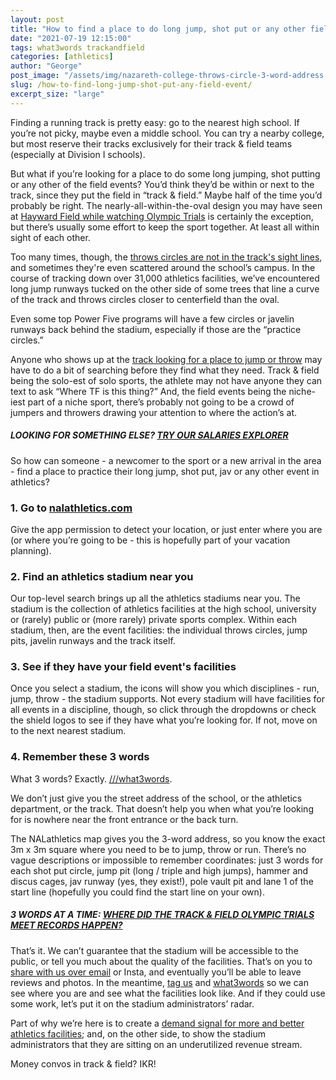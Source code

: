 ```yaml
---
layout: post
title: "How to find a place to do long jump, shot put or any other field event"
date: "2021-07-19 12:15:00"
tags: what3words trackandfield
categories: [athletics]
author: "George"
post_image: "/assets/img/nazareth-college-throws-circle-3-word-address.jpg"
slug: /how-to-find-long-jump-shot-put-any-field-event/
excerpt_size: "large"
---
```


Finding a running track is pretty easy: go to the nearest high school. If you’re not picky, maybe even a middle school. You can try a nearby college, but most reserve their tracks exclusively for their track & field teams (especially at Division I schools).

But what if you’re looking for a place to do some long jumping, shot putting or any other of the field events? You’d think they’d be within or next to the track, since they put the field in “track & field.” Maybe half of the time you’d probably be right. The nearly-all-within-the-oval design you may have seen at [Hayward Field while watching Olympic Trials](https://nalathletics.com/blog/2021/06/28/track-field-olympic-trials-meet-records-3-word-addresses) is certainly the exception, but there’s usually some effort to keep the sport together. At least all within sight of each other.

Too many times, though, the [throws circles are not in the track's sight lines](https://nalathletics.com/blog/2021/06/09/track-field-stadiums-detach-throwers), and sometimes they're even scattered around the school’s campus. In the course of tracking down over 31,000 athletics facilities, we’ve encountered long jump runways tucked on the other side of some trees that line a curve of the track and throws circles closer to centerfield than the oval.

Even some top Power Five programs will have a few circles or javelin runways back behind the stadium, especially if those are the “practice circles.”

Anyone who shows up at the [track looking for a place to jump or throw](https://nalathletics.com/) may have to do a bit of searching before they find what they need. Track & field being the solo-est of solo sports, the athlete may not have anyone they can text to ask “Where TF is this thing?” And, the field events being the niche-iest part of a niche sport, there’s probably not going to be a crowd of jumpers and throwers drawing your attention to where the action’s at.

##### LOOKING FOR SOMETHING ELSE? [TRY OUR SALARIES EXPLORER](https://nalathletics.com/coaches-salaries-explorer.html)

So how can someone - a newcomer to the sport or a new arrival in the area - find a place to practice their long jump, shot put, jav or any other event in athletics?

### 1. Go to [nalathletics.com](https://nalathletics.com/)

Give the app permission to detect your location, or just enter where you are (or where you’re going to be - this is hopefully part of your vacation planning).

### 2. Find an athletics stadium near you

Our top-level search brings up all the athletics stadiums near you. The stadium is the collection of athletics facilities at the high school, university or (rarely) public or (more rarely) private sports complex. Within each stadium, then, are the event facilities: the individual throws circles, jump pits, javelin runways and the track itself.

### 3. See if they have your field event's facilities

Once you select a stadium, the icons will show you which disciplines - run, jump, throw - the stadium supports. Not every stadium will have facilities for all events in a discipline, though, so click through the dropdowns or check the shield logos to see if they have what you’re looking for. If not, move on to the next nearest stadium.

### 4. Remember these 3 words

What 3 words? Exactly. [///what3words](https://what3words.com/).

We don’t just give you the street address of the school, or the athletics department, or the track. That doesn’t help you when what you’re looking for is nowhere near the front entrance or the back turn.

The NALathletics map gives you the 3-word address, so you know the exact 3m x 3m square where you need to be to jump, throw or run. There’s no vague descriptions or impossible to remember coordinates: just 3 words for each shot put circle, jump pit (long / triple and high jumps), hammer and discus cages, jav runway (yes, they exist!), pole vault pit and lane 1 of the start line (hopefully you could find the start line on your own).

##### 3 WORDS AT A TIME: [WHERE DID THE TRACK & FIELD OLYMPIC TRIALS MEET RECORDS HAPPEN?](https://nalathletics.com/blog/2021/06/28/track-field-olympic-trials-meet-records-3-word-addresses)

That’s it. We can’t guarantee that the stadium will be accessible to the public, or tell you much about the quality of the facilities. That’s on you to <a href="mailto:george@nalathletics.com">share with us over email</a> or Insta, and eventually you’ll be able to leave reviews and photos. In the meantime, [tag us](https://instagram.com/nalathletics) and [what3words](https://instagram.com/what3words) so we can see where you are and see what the facilities look like. And if they could use some work, let’s put it on the stadium administrators’ radar.

Part of why we’re here is to create a [demand signal for more and better athletics facilities](https://nalathletics.com/blog/2020/03/18/airbnb-athletics-who-needs-it); and, on the other side, to show the stadium administrators that they are sitting on an underutilized revenue stream.

Money convos in track & field? IKR!
